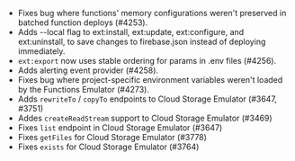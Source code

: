 - Fixes bug where functions' memory configurations weren't preserved in batched function deploys (#4253).
- Adds --local flag to ext:install, ext:update, ext:configure, and ext:uninstall, to save changes to firebase.json instead of deploying immediately.
- `ext:export` now uses stable ordering for params in .env files (#4256).
- Adds alerting event provider (#4258).
- Fixes bug where project-specific environment variables weren't loaded by the Functions Emulator (#4273).
- Adds `rewriteTo` / `copyTo` endpoints to Cloud Storage Emulator (#3647, #3751)
- Addes `createReadStream` support to Cloud Storage Emulator (#3469)
- Fixes `list` endpoint in Cloud Storage Emulator (#3647)
- Fixes `getFiles` for Cloud Storage Emulator (#3778)
- Fixes `exists` for Cloud Storage Emulator (#3764)

